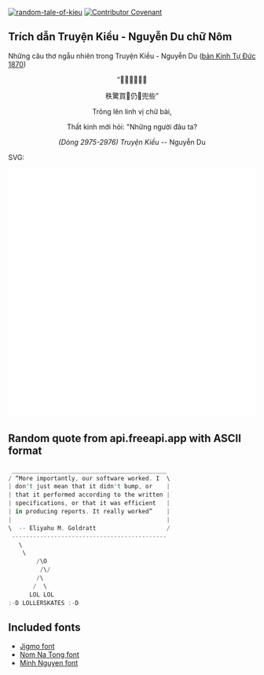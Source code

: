 [![random-tale-of-kieu](https://github.com/huuquyet/random-tale-of-kieu/actions/workflows/random-tale-of-kieu.yml/badge.svg)](https://github.com/huuquyet/random-tale-of-kieu/actions/workflows/random-tale-of-kieu.yml)
[![Contributor Covenant](https://img.shields.io/badge/Contributor%20Covenant-2.1-4baaaa.svg)](.github/CODE_OF_CONDUCT.md "Contributor Covenant 2.1")

## Trích dẫn Truyện Kiều - Nguyễn Du chữ Nôm

Những câu thơ ngẫu nhiên trong Truyện Kiều - Nguyễn Du ([bản Kinh Tự Đức 1870](https://vi.wikisource.org/wiki/Truy%E1%BB%87n_Ki%E1%BB%81u_(b%E1%BA%A3n_Kinh_T%E1%BB%B1_%C4%90%E1%BB%A9c_1870)))

<div align="center">
<!-- START_KIEU -->
      <p class="nom">“𬂙𨖲靈座𡦂排</p>
      <p class="nom">秩驚買𠳨仍𠊛兜些”</p>
      <p class="quocngu">Trông lên linh vị chữ bài,</p>
      <p class="quocngu">Thất kinh mới hỏi: "Những người đâu ta?</p>
      <p class="author"><i>(Dòng 2975-2976) Truyện Kiều</i> -- Nguyễn Du</p>
<!-- END_KIEU -->
</div>

SVG:

<div align="center">
  <img src="./assets/random-kieu.svg" alt="The Tale of Kieu - Nguyen Du">
</div>

## Random quote from api.freeapi.app with ASCII format

<!-- START_QUOTE -->
```rust
 ____________________________________________
/ “More importantly, our software worked. I  \
| don't just mean that it didn't bump, or    |
| that it performed according to the written |
| specifications, or that it was efficient   |
| in producing reports. It really worked”    |
|                                            |
\  -- Eliyahu M. Goldratt                    /
 --------------------------------------------
   \
    \
        /\O
         /\/
        /\
       /  \
      LOL LOL
:-D LOLLERSKATES :-D
```
<!-- END_QUOTE -->

## Included fonts

- [Jigmo font](https://github.com/kamichikoichi/jigmo)
- [Nom Na Tong font](https://github.com/nomfoundation/font)
- [Minh Nguyen font](https://github.com/TKYKmori/Minh-Nguyen)
